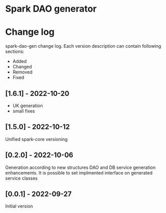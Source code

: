 # Spark DAO generator

# Change log

spark-dao-gen change log.
Each version description can contain following sections:
- Added
- Changed
- Removed
- Fixed

## [1.6.1] - 2022-10-20
- UK generation
- small fixes

## [1.5.0] - 2022-10-12
Unified spark-core versioning

## [0.2.0] - 2022-10-06
Generation according to new structures
DAO and DB service generation enhancements.
It is possible to set implmented interface on generated service classes

## [0.0.1] - 2022-09-27
Initial version
